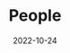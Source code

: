 ---
title: People
date: 2022-10-24

type: landing

sections:
  - block: people
    content:
      title: 毕业成员
      # Choose which groups/teams of users to display.
      #   Edit `user_groups` in each user's profile to add them to one or more of these groups.
      user_groups:
          - 优秀毕业生
      sort_by: Params.grade
      sort_ascending: false
    design:
      show_interests: false
      show_role: true
      show_social: true
---